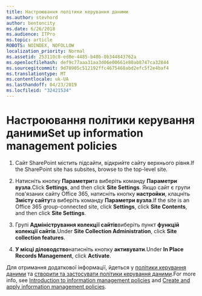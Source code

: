 ```yaml
---
title: Настроювання політики керування даними
ms.author: stevhord
author: bentoncity
ms.date: 6/26/2018
ms.audience: ITPro
ms.topic: article
ROBOTS: NOINDEX, NOFOLLOW
localization_priority: Normal
ms.assetid: 253110c8-ed8e-4485-b40b-0b344843762a
ms.openlocfilehash: def9c77aaa31aa3d06e00661e80ab8747ca32844
ms.sourcegitcommit: 9d78905c512192ffc4675468abd2efc5f2e4baf4
ms.translationtype: MT
ms.contentlocale: uk-UA
ms.lasthandoff: 04/23/2019
ms.locfileid: "32421534"
---
```

# <a name="set-up-information-management-policies"></a><span data-ttu-id="042f4-102">Настроювання політики керування даними</span><span class="sxs-lookup"><span data-stu-id="042f4-102">Set up information management policies</span></span>

1. <span data-ttu-id="042f4-103">Сайт SharePoint містить підсайти, відкрийте сайту верхнього рівня.</span><span class="sxs-lookup"><span data-stu-id="042f4-103">If the SharePoint site has subsites, browse to the top-level site.</span></span>
    
2. <span data-ttu-id="042f4-104">Натисніть кнопку **Параметри**та виберіть команду **Параметри вузла**.</span><span class="sxs-lookup"><span data-stu-id="042f4-104">Click **Settings**, and then click **Site Settings**.</span></span> <span data-ttu-id="042f4-105">Якщо сайт є групи пов'язаних сайту Office 365, натисніть кнопку **настройки**, клацніть **Змісту сайту**та виберіть команду **Параметри вузла**.</span><span class="sxs-lookup"><span data-stu-id="042f4-105">If the site is an Office 365 group-connected site, click **Settings**, click **Site Contents**, and then click **Site Settings**.</span></span>
    
3. <span data-ttu-id="042f4-106">Групі **Адміністрування колекції сайтів**виберіть пункт **функцій колекції сайтів**.</span><span class="sxs-lookup"><span data-stu-id="042f4-106">Under **Site Collection Administration**, click **Site collection features**.</span></span>
    
4. <span data-ttu-id="042f4-107">**У місці діловодство**натисніть кнопку **активувати**.</span><span class="sxs-lookup"><span data-stu-id="042f4-107">Under **In Place Records Management**, click **Activate**.</span></span>
    
<span data-ttu-id="042f4-108">Для отримання додаткової інформації, йдеться у [політики керування даними](https://go.microsoft.com/fwlink/?linkid=404239) та [створити та застосувати політики керування даними](https://go.microsoft.com/fwlink/?linkid=2003916).</span><span class="sxs-lookup"><span data-stu-id="042f4-108">For more info, see [Introduction to information management policies](https://go.microsoft.com/fwlink/?linkid=404239) and [Create and apply information management policies](https://go.microsoft.com/fwlink/?linkid=2003916).</span></span>
  

